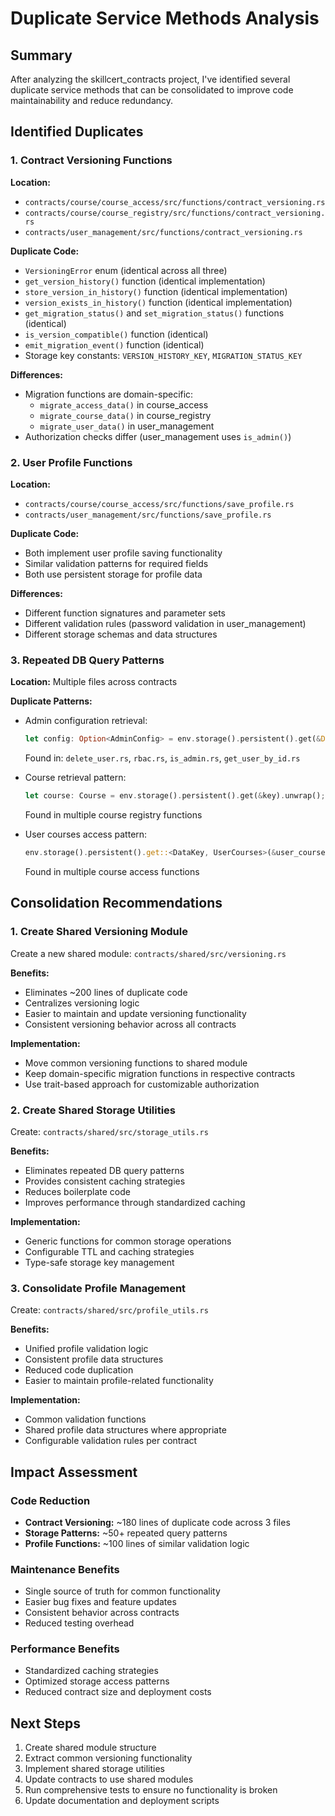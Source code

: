 # Duplicate Service Methods Analysis

## Summary
After analyzing the skillcert_contracts project, I've identified several duplicate service methods that can be consolidated to improve code maintainability and reduce redundancy.

## Identified Duplicates

### 1. Contract Versioning Functions
**Location:** 
- `contracts/course/course_access/src/functions/contract_versioning.rs`
- `contracts/course/course_registry/src/functions/contract_versioning.rs`
- `contracts/user_management/src/functions/contract_versioning.rs`

**Duplicate Code:**
- `VersioningError` enum (identical across all three)
- `get_version_history()` function (identical implementation)
- `store_version_in_history()` function (identical implementation)
- `version_exists_in_history()` function (identical implementation)
- `get_migration_status()` and `set_migration_status()` functions (identical)
- `is_version_compatible()` function (identical)
- `emit_migration_event()` function (identical)
- Storage key constants: `VERSION_HISTORY_KEY`, `MIGRATION_STATUS_KEY`

**Differences:**
- Migration functions are domain-specific:
  - `migrate_access_data()` in course_access
  - `migrate_course_data()` in course_registry  
  - `migrate_user_data()` in user_management
- Authorization checks differ (user_management uses `is_admin()`)

### 2. User Profile Functions
**Location:**
- `contracts/course/course_access/src/functions/save_profile.rs`
- `contracts/user_management/src/functions/save_profile.rs`

**Duplicate Code:**
- Both implement user profile saving functionality
- Similar validation patterns for required fields
- Both use persistent storage for profile data

**Differences:**
- Different function signatures and parameter sets
- Different validation rules (password validation in user_management)
- Different storage schemas and data structures

### 3. Repeated DB Query Patterns
**Location:** Multiple files across contracts

**Duplicate Patterns:**
- Admin configuration retrieval:
  ```rust
  let config: Option<AdminConfig> = env.storage().persistent().get(&DataKey::AdminConfig);
  ```
  Found in: `delete_user.rs`, `rbac.rs`, `is_admin.rs`, `get_user_by_id.rs`

- Course retrieval pattern:
  ```rust
  let course: Course = env.storage().persistent().get(&key).unwrap();
  ```
  Found in multiple course registry functions

- User courses access pattern:
  ```rust
  env.storage().persistent().get::<DataKey, UserCourses>(&user_courses_key)
  ```
  Found in multiple course access functions

## Consolidation Recommendations

### 1. Create Shared Versioning Module
Create a new shared module: `contracts/shared/src/versioning.rs`

**Benefits:**
- Eliminates ~200 lines of duplicate code
- Centralizes versioning logic
- Easier to maintain and update versioning functionality
- Consistent versioning behavior across all contracts

**Implementation:**
- Move common versioning functions to shared module
- Keep domain-specific migration functions in respective contracts
- Use trait-based approach for customizable authorization

### 2. Create Shared Storage Utilities
Create: `contracts/shared/src/storage_utils.rs`

**Benefits:**
- Eliminates repeated DB query patterns
- Provides consistent caching strategies
- Reduces boilerplate code
- Improves performance through standardized caching

**Implementation:**
- Generic functions for common storage operations
- Configurable TTL and caching strategies
- Type-safe storage key management

### 3. Consolidate Profile Management
Create: `contracts/shared/src/profile_utils.rs`

**Benefits:**
- Unified profile validation logic
- Consistent profile data structures
- Reduced code duplication
- Easier to maintain profile-related functionality

**Implementation:**
- Common validation functions
- Shared profile data structures where appropriate
- Configurable validation rules per contract

## Impact Assessment

### Code Reduction
- **Contract Versioning:** ~180 lines of duplicate code across 3 files
- **Storage Patterns:** ~50+ repeated query patterns
- **Profile Functions:** ~100 lines of similar validation logic

### Maintenance Benefits
- Single source of truth for common functionality
- Easier bug fixes and feature updates
- Consistent behavior across contracts
- Reduced testing overhead

### Performance Benefits
- Standardized caching strategies
- Optimized storage access patterns
- Reduced contract size and deployment costs

## Next Steps
1. Create shared module structure
2. Extract common versioning functionality
3. Implement shared storage utilities
4. Update contracts to use shared modules
5. Run comprehensive tests to ensure no functionality is broken
6. Update documentation and deployment scripts
